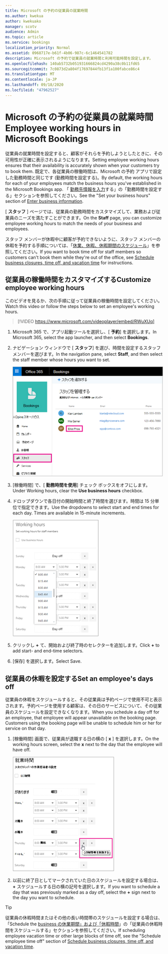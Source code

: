 ```yaml
---
title: Microsoft の予約の従業員の就業時間
ms.author: kwekua
author: kwekuako
manager: scotv
audience: Admin
ms.topic: article
ms.service: bookings
localization_priority: Normal
ms.assetid: 0968717e-b61f-4b06-987c-6c1464541782
description: Microsoft の予約で従業員の就業時間と利用可能時間を設定します。
ms.openlocfilehash: 140ab5732b051931666824cd4290a38c0b11fd65
ms.sourcegitcommit: 7c0873d2a804f17697844fb13f1a100fabce86c4
ms.translationtype: MT
ms.contentlocale: ja-JP
ms.lasthandoff: 09/18/2020
ms.locfileid: "47962527"
---
```

# <a name="employee-working-hours-in-microsoft-bookings"></a><span data-ttu-id="de494-103">Microsoft の予約の従業員の就業時間</span><span class="sxs-lookup"><span data-stu-id="de494-103">Employee working hours in Microsoft Bookings</span></span>

<span data-ttu-id="de494-104">従業員の就業時間を設定すると、顧客がそれらを予約しようとしたときに、その可用性が正確に表示されるようになります。</span><span class="sxs-lookup"><span data-stu-id="de494-104">Setting employee working hours ensures that their availability is accurately shown when your customers try to book them.</span></span> <span data-ttu-id="de494-105">既定で、各従業員の稼働時間は、Microsoft の予約 アプリで設定した勤務時間と同じです (勤務時間を設定する)。</span><span class="sxs-lookup"><span data-stu-id="de494-105">By default, the working hours for each of your employees match the business hours you've established in the Microsoft Bookings app.</span></span> <span data-ttu-id="de494-106">「 [勤務先情報を入力](enter-business-information.md#set-your-business-hours)する」の「勤務時間を設定する」セクションを参照してください。</span><span class="sxs-lookup"><span data-stu-id="de494-106">See the "Set your business hours" section of [Enter business information](enter-business-information.md#set-your-business-hours).</span></span>

<span data-ttu-id="de494-107">[ **スタッフ** ] ページでは、従業員の勤務時間をカスタマイズして、業務および従業員のニーズを満たすことができます。</span><span class="sxs-lookup"><span data-stu-id="de494-107">On the **Staff** page, you can customize employee working hours to match the needs of your business and employees.</span></span>

<span data-ttu-id="de494-108">スタッフ メンバーが休暇中に顧客が予約できないように、スタッフ メンバーの休暇を予約する手順については、「[休業、休暇、休暇期間のスケジュール](schedule-closures-time-off-vacation.md)」を参照してください。</span><span class="sxs-lookup"><span data-stu-id="de494-108">If you want to book time off for staff members so customers can't book them while they're out of the office, see [Schedule business closures, time off, and vacation time](schedule-closures-time-off-vacation.md) for instructions.</span></span>

## <a name="customize-employee-working-hours"></a><span data-ttu-id="de494-109">従業員の稼働時間をカスタマイズする</span><span class="sxs-lookup"><span data-stu-id="de494-109">Customize employee working hours</span></span>

<span data-ttu-id="de494-110">このビデオを見るか、次の手順に従って従業員の稼働時間を設定してください。</span><span class="sxs-lookup"><span data-stu-id="de494-110">Watch this video or follow the steps below to set an employee's working hours.</span></span>

> [!VIDEO https://www.microsoft.com/videoplayer/embed/RWuXUq]

1. <span data-ttu-id="de494-111">Microsoft 365 で、アプリ起動ツールを選択し、[ **予約**] を選択します。</span><span class="sxs-lookup"><span data-stu-id="de494-111">In Microsoft 365, select the app launcher, and then select **Bookings**.</span></span>

1. <span data-ttu-id="de494-112">ナビゲーション ウィンドウで [ **スタッフ**] を選び、時間を設定するスタッフ メンバーを選びます。</span><span class="sxs-lookup"><span data-stu-id="de494-112">In the navigation pane, select **Staff**, and then select the staff member whose hours you want to set.</span></span>

   ![名前が強調表示された予約スタッフ画面の画像](../media/bookings-staff-name-highlight.png)

1. <span data-ttu-id="de494-114">[稼働時間] で、[ **勤務時間を使用**] チェック ボックスをオフにします。</span><span class="sxs-lookup"><span data-stu-id="de494-114">Under Working hours, clear the **Use business hours** checkbox.</span></span>

1. <span data-ttu-id="de494-p102">ドロップダウンで各日付の開始時間と終了時間を選びます。時間は 15 分単位で指定できます。</span><span class="sxs-lookup"><span data-stu-id="de494-p102">Use the dropdowns to select start and end times for each day. Times are available in 15-minute increments.</span></span>

   ![予約スタッフの勤務時間画面の画像](../media/bookings-staff-hours.png)

1. <span data-ttu-id="de494-118">クリックし **+** て、開始および終了時のセレクターを追加します。</span><span class="sxs-lookup"><span data-stu-id="de494-118">Click **+** to add start- and end-time selectors.</span></span>

1. <span data-ttu-id="de494-119">[保存] を選択します。</span><span class="sxs-lookup"><span data-stu-id="de494-119">Select Save.</span></span>

## <a name="set-an-employees-days-off"></a><span data-ttu-id="de494-120">従業員の休暇を設定する</span><span class="sxs-lookup"><span data-stu-id="de494-120">Set an employee's days off</span></span>

<span data-ttu-id="de494-p103">従業員の休暇をスケジュールすると、その従業員は予約ページで使用不可と表示されます。予約ページを使用する顧客は、その日のサービスについて、その従業員のスケジュールを設定できなくなります。</span><span class="sxs-lookup"><span data-stu-id="de494-p103">When you schedule a day off for an employee, that employee will appear unavailable on the booking page. Customers using the booking page will be unable to schedule him or her for service on that day.</span></span>

1. <span data-ttu-id="de494-123">[稼働時間] 画面で、従業員が退職する日の横の [ **x** ] を選択します。</span><span class="sxs-lookup"><span data-stu-id="de494-123">On the working hours screen, select the **x** next to the day that the employee will have off.</span></span>

   ![[X] ボタンの上にマウスを置いた場合の予約スタッフの勤務時間画面の画像](../media/bookings-staff-time-off.png)

1. <span data-ttu-id="de494-125">以前に終了日としてマークされていた日のスケジュールを設定する場合は、 **+** スケジュールする日の横の記号を選択します。</span><span class="sxs-lookup"><span data-stu-id="de494-125">If you want to schedule a day that was previously marked as a day off, select the **+** sign next to the day you want to schedule.</span></span>

> [!TIP]
> <span data-ttu-id="de494-126">従業員の休暇時間またはその他の長い時間帯のスケジュールを設定する場合は、「Schedule the [business の休業期間」および「休暇時間](schedule-closures-time-off-vacation.md#schedule-employee-time-off)」の「従業員の休暇時間をスケジュールする」セクションを参照してください。</span><span class="sxs-lookup"><span data-stu-id="de494-126">If scheduling employee vacation time or other large blocks of time off, see the "Schedule employee time off" section of [Schedule business closures, time off, and vacation time](schedule-closures-time-off-vacation.md#schedule-employee-time-off).</span></span>
